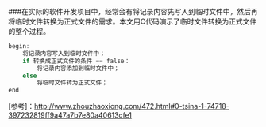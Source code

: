 ###在实际的软件开发项目中，经常会有将记录内容先写入到临时文件中，然后再将临时文件转换为正式文件的需求。本文用C代码演示了临时文件转换为正式文件的整个过程。
```C
begin:
	将记录内容写入到临时文件中；
	if 转换成正式文件的条件 == false：
		将记录内容添加到临时文件中；
	else
		将临时文件转为正式文件；
end
```
[参考]：http://www.zhouzhaoxiong.com/472.html#0-tsina-1-74718-397232819ff9a47a7b7e80a40613cfe1

